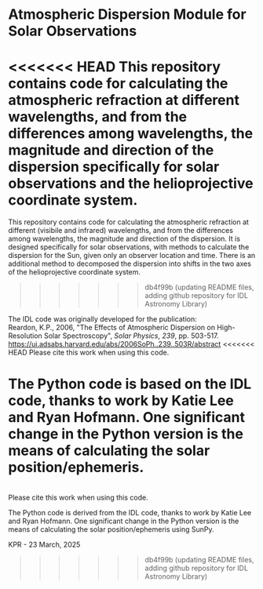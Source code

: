 # Atmospheric Dispersion Module for Solar Observations

<<<<<<< HEAD
This repository contains code for calculating the atmospheric refraction at different wavelengths, and from the differences among wavelengths, the magnitude and direction of the dispersion specifically for solar observations and the helioprojective coordinate system.
=======
This repository contains code for calculating the atmospheric refraction at different (visibile and infrared) wavelengths, and from the differences among wavelengths, the magnitude and direction of the dispersion. 
It is designed specifically for solar observations, with methods to calculate the dispersion for the Sun, given only an observer location and time. There is an additional method to decomposed the dispersion into shifts in the two axes of the helioprojective coordinate system.
>>>>>>> db4f99b (updating README files, adding github repository for IDL Astronomy Library)

The IDL code was originally developed for the publication:<BR>
Reardon, K.P., 2006, "The Effects of Atmospheric Dispersion on High-Resolution Solar Spectroscopy", _Solar Physics_, *239*, pp. 503-517.<BR>
https://ui.adsabs.harvard.edu/abs/2006SoPh..239..503R/abstract
<<<<<<< HEAD
Please cite this work when using this code.

The Python code is based on the IDL code, thanks to work by Katie Lee and Ryan Hofmann. One significant change in the Python version is the means of calculating the solar position/ephemeris.
=======
<BR>
Please cite this work when using this code.

The Python code is derived from the IDL code, thanks to work by Katie Lee and Ryan Hofmann. One significant change in the Python version is the means of calculating the solar position/ephemeris using SunPy.

KPR - 23 March, 2025
>>>>>>> db4f99b (updating README files, adding github repository for IDL Astronomy Library)
